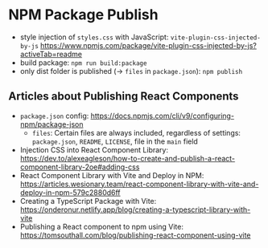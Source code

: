# NPM Package Publish

- style injection of `styles.css` with JavaScript: `vite-plugin-css-injected-by-js` <https://www.npmjs.com/package/vite-plugin-css-injected-by-js?activeTab=readme>
- build package: `npm run build:package`
- only dist folder is published (-> `files` in `package.json`): `npm publish`

## Articles about Publishing React Components

- `package.json` config: <https://docs.npmjs.com/cli/v9/configuring-npm/package-json>
  - `files`: Certain files are always included, regardless of settings: `package.json`, `README`, `LICENSE`, file in the `main` field
- Injection CSS into React Component Library: <https://dev.to/alexeagleson/how-to-create-and-publish-a-react-component-library-2oe#adding-css>
- React Component Library with Vite and Deploy in NPM: <https://articles.wesionary.team/react-component-library-with-vite-and-deploy-in-npm-579c2880d6ff>
- Creating a TypeScript Package with Vite: <https://onderonur.netlify.app/blog/creating-a-typescript-library-with-vite>
- Publishing a React component to npm using Vite: <https://tomsouthall.com/blog/publishing-react-component-using-vite>
